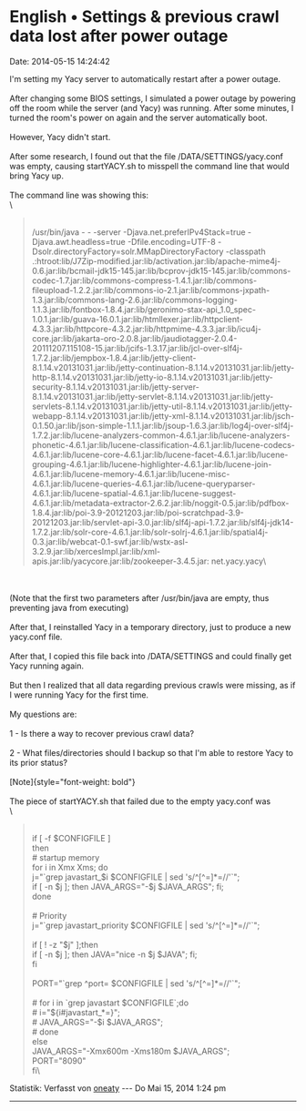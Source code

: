 English • Settings & previous crawl data lost after power outage
================================================================

Date: 2014-05-15 14:24:42

I\'m setting my Yacy server to automatically restart after a power
outage.\
\
After changing some BIOS settings, I simulated a power outage by
powering off the room while the server (and Yacy) was running. After
some minutes, I turned the room\'s power on again and the server
automatically boot.\
\
However, Yacy didn\'t start.\
\
After some research, I found out that the file /DATA/SETTINGS/yacy.conf
was empty, causing startYACY.sh to misspell the command line that would
bring Yacy up.\
\
The command line was showing this:\
\

> <div>
>
> \
> /usr/bin/java - - -server -Djava.net.preferIPv4Stack=true
> -Djava.awt.headless=true -Dfile.encoding=UTF-8
> -Dsolr.directoryFactory=solr.MMapDirectoryFactory -classpath
> .:htroot:lib/J7Zip-modified.jar:lib/activation.jar:lib/apache-mime4j-0.6.jar:lib/bcmail-jdk15-145.jar:lib/bcprov-jdk15-145.jar:lib/commons-codec-1.7.jar:lib/commons-compress-1.4.1.jar:lib/commons-fileupload-1.2.2.jar:lib/commons-io-2.1.jar:lib/commons-jxpath-1.3.jar:lib/commons-lang-2.6.jar:lib/commons-logging-1.1.3.jar:lib/fontbox-1.8.4.jar:lib/geronimo-stax-api\_1.0\_spec-1.0.1.jar:lib/guava-16.0.1.jar:lib/htmllexer.jar:lib/httpclient-4.3.3.jar:lib/httpcore-4.3.2.jar:lib/httpmime-4.3.3.jar:lib/icu4j-core.jar:lib/jakarta-oro-2.0.8.jar:lib/jaudiotagger-2.0.4-20111207.115108-15.jar:lib/jcifs-1.3.17.jar:lib/jcl-over-slf4j-1.7.2.jar:lib/jempbox-1.8.4.jar:lib/jetty-client-8.1.14.v20131031.jar:lib/jetty-continuation-8.1.14.v20131031.jar:lib/jetty-http-8.1.14.v20131031.jar:lib/jetty-io-8.1.14.v20131031.jar:lib/jetty-security-8.1.14.v20131031.jar:lib/jetty-server-8.1.14.v20131031.jar:lib/jetty-servlet-8.1.14.v20131031.jar:lib/jetty-servlets-8.1.14.v20131031.jar:lib/jetty-util-8.1.14.v20131031.jar:lib/jetty-webapp-8.1.14.v20131031.jar:lib/jetty-xml-8.1.14.v20131031.jar:lib/jsch-0.1.50.jar:lib/json-simple-1.1.1.jar:lib/jsoup-1.6.3.jar:lib/log4j-over-slf4j-1.7.2.jar:lib/lucene-analyzers-common-4.6.1.jar:lib/lucene-analyzers-phonetic-4.6.1.jar:lib/lucene-classification-4.6.1.jar:lib/lucene-codecs-4.6.1.jar:lib/lucene-core-4.6.1.jar:lib/lucene-facet-4.6.1.jar:lib/lucene-grouping-4.6.1.jar:lib/lucene-highlighter-4.6.1.jar:lib/lucene-join-4.6.1.jar:lib/lucene-memory-4.6.1.jar:lib/lucene-misc-4.6.1.jar:lib/lucene-queries-4.6.1.jar:lib/lucene-queryparser-4.6.1.jar:lib/lucene-spatial-4.6.1.jar:lib/lucene-suggest-4.6.1.jar:lib/metadata-extractor-2.6.2.jar:lib/noggit-0.5.jar:lib/pdfbox-1.8.4.jar:lib/poi-3.9-20121203.jar:lib/poi-scratchpad-3.9-20121203.jar:lib/servlet-api-3.0.jar:lib/slf4j-api-1.7.2.jar:lib/slf4j-jdk14-1.7.2.jar:lib/solr-core-4.6.1.jar:lib/solr-solrj-4.6.1.jar:lib/spatial4j-0.3.jar:lib/webcat-0.1-swf.jar:lib/wstx-asl-3.2.9.jar:lib/xercesImpl.jar:lib/xml-apis.jar:lib/yacycore.jar:lib/zookeeper-3.4.5.jar:
> net.yacy.yacy\
>
> </div>

\
\
(Note that the first two parameters after /usr/bin/java are empty, thus
preventing java from executing)\
\
After that, I reinstalled Yacy in a temporary directory, just to produce
a new yacy.conf file.\
\
After that, I copied this file back into /DATA/SETTINGS and could
finally get Yacy running again.\
\
But then I realized that all data regarding previous crawls were
missing, as if I were running Yacy for the first time.\
\
My questions are:\
\
1 - Is there a way to recover previous crawl data?\
\
2 - What files/directories should I backup so that I\'m able to restore
Yacy to its prior status?\
\
[Note]{style="font-weight: bold"}\
\
The piece of startYACY.sh that failed due to the empty yacy.conf was\
\

> <div>
>
> \
> if \[ -f \$CONFIGFILE \]\
> then\
> \# startup memory\
> for i in Xmx Xms; do\
> j=\"\`grep javastart\_\$i \$CONFIGFILE \| sed
> \'s/\^\[\^=\]\*=//\'\`\";\
> if \[ -n \$j \]; then JAVA\_ARGS=\"-\$j \$JAVA\_ARGS\"; fi;\
> done\
> \
> \# Priority\
> j=\"\`grep javastart\_priority \$CONFIGFILE \| sed
> \'s/\^\[\^=\]\*=//\'\`\";\
> \
> if \[ ! -z \"\$j\" \];then\
> if \[ -n \$j \]; then JAVA=\"nice -n \$j \$JAVA\"; fi;\
> fi\
> \
> PORT=\"\`grep \^port= \$CONFIGFILE \| sed \'s/\^\[\^=\]\*=//\'\`\";\
> \
> \# for i in \`grep javastart \$CONFIGFILE\`;do\
> \# i=\"\${i\#javastart\_\*=}\";\
> \# JAVA\_ARGS=\"-\$i \$JAVA\_ARGS\";\
> \# done\
> else\
> JAVA\_ARGS=\"-Xmx600m -Xms180m \$JAVA\_ARGS\";\
> PORT=\"8090\"\
> fi\
>
> </div>

Statistik: Verfasst von
[oneaty](http://forum.yacy-websuche.de/memberlist.php?mode=viewprofile&u=8876)
--- Do Mai 15, 2014 1:24 pm

------------------------------------------------------------------------
